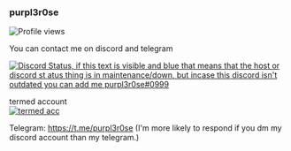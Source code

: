 ### purpl3r0se
![Profile views](https://komarev.com/ghpvc/?username=purpl3r0se)

You can contact me on discord and telegram  

[![Discord Status, if this text is visible and blue that means that the host or discord st  atus thing is in maintenance/down, but incase this discord isn't outdated you can add me purpl3r0se#0999](https://discord.c99.nl/widget/theme-1/842095705388089395.png)](https://discord.c99.nl/)  

termed account  
[![termed acc](https://discord.c99.nl/widget/theme-1/935524992647573514.png)](https://discord.c99.nl/)  

Telegram: https://t.me/purpl3r0se (I'm more likely to respond if you dm my discord account than my telegram.)
